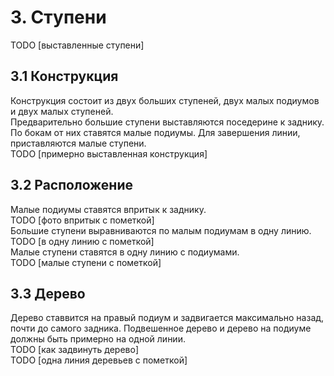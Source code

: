 # 3. Ступени
TODO [выставленные ступени]
## 3.1 Конструкция
Конструкция состоит из двух больших ступеней, двух малых подиумов и двух малых ступеней.\
Предварительно большие ступени выставляются поседерине к заднику. По бокам от них ставятся малые подиумы. Для завершения линии, приставляются малые ступени.\
TODO [примерно выставленная конструкция]
## 3.2 Расположение
Малые подиумы ставятся впритык к заднику.\
TODO [фото впритык с пометкой]\
Большие ступени выравниваются по малым подиумам в одну линию.\
TODO [в одну линию с пометкой]\
Малые ступени ставятся в одну линию с подиумами.\
TODO [малые ступени с пометкой]
## 3.3 Дерево
Дерево ставвится на правый подиум и задвигается максимально назад, почти до самого задника. Подвешенное дерево и дерево на подиуме должны быть примерно на одной линии.\
TODO [как задвинуть дерево]\
TODO [одна линия деревьев с пометкой]